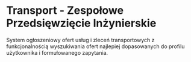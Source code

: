 # Transport - Zespołowe Przedsięwzięcie Inżynierskie
System ogłoszeniowy ofert usług i zleceń transportowych z funkcjonalnością wyszukiwania ofert najlepiej dopasowanych do profilu użytkownika i formułowanego zapytania.
